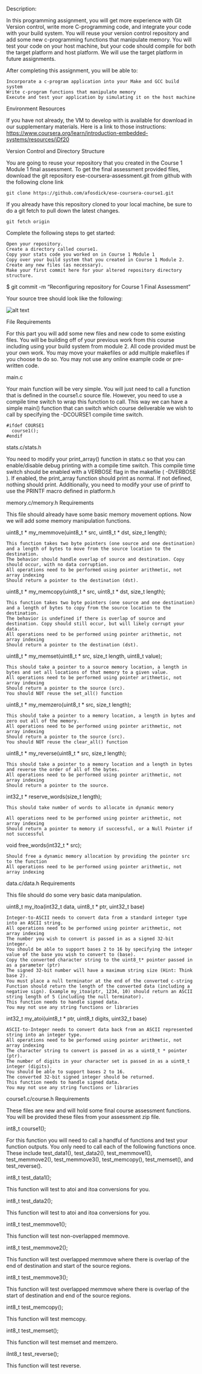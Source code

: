 Description:

In this programming assignment, you will get more experience with Git Version control, write more C-programming code, and integrate your code with your build system. You will reuse your version control repository and add some new c-programming functions that manipulate memory. You will test your code on your host machine, but your code should compile for both the target platform and host platform. We will use the target platform in future assignments.

After completing this assignment, you will be able to:

    Incorporate a c-program application into your Make and GCC build system
    Write c-program functions that manipulate memory
    Execute and test your application by simulating it on the host machine

Environment Resources

If you have not already, the VM to develop with is available for download in our supplementary materials. Here is a link to those instructions: https://www.coursera.org/learn/introduction-embedded-systems/resources/jDf20

Version Control and Directory Structure

You are going to reuse your repository that you created in the Course 1 Module 1 final assessment. To get the final assessment provided files, download the git repository ese-coursera-assessment.git from github with the following clone link

```
git clone https://github.com/afosdick/ese-coursera-course1.git
```

If you already have this repository cloned to your local machine, be sure to do a git fetch to pull down the latest changes.

```
git fetch origin
```

Complete the following steps to get started:

    Open your repository.
    Create a directory called course1.
    Copy your stats code you worked on in Course 1 Module 1
    Copy over your build system that you created in Course 1 Module 2.
    Create any new files (as necessary).
    Make your first commit here for your altered repository directory structure.

$ git commit -m “Reconfiguring repository for Course 1 Final Assessment”

Your source tree should look like the following:

![alt text]("sourcetree.jpg")

File Requirements

For this part you will add some new files and new code to some existing files. You will be building off of your previous work from this course including using your build system from module 2. All code provided must be your own work. You may move your makefiles or add multiple makefiles if you choose to do so. You may not use any online example code or pre-written code.

main.c

Your main function will be very simple. You will just need to call a function that is defined in the course1.c source file. However, you need to use a compile time switch to wrap this function to call. This way we can have a simple main() function that can switch which course deliverable we wish to call by specifying the -DCOURSE1 compile time switch.

```
#ifdef COURSE1
  course1();
#endif
```

stats.c/stats.h

You need to modify your print_array() function in stats.c so that you can enable/disable debug printing with a compile time switch. This compile time switch should be enabled with a VERBOSE flag in the makefile ( -DVERBOSE ). If enabled, the print_array function should print as normal. If not defined, nothing should print. Additionally, you need to modify your use of printf to use the PRINTF macro defined in platform.h

memory.c/memory.h Requirements

This file should already have some basic memory movement options. Now we will add some memory manipulation functions.

uint8_t * my_memmove(uint8_t * src, uint8_t * dst, size_t length);

    This function takes two byte pointers (one source and one destination) and a length of bytes to move from the source location to the destination.
    The behavior should handle overlap of source and destination. Copy should occur, with no data corruption.
    All operations need to be performed using pointer arithmetic, not array indexing
    Should return a pointer to the destination (dst).

uint8_t * my_memcopy(uint8_t * src, uint8_t * dst, size_t length);

    This function takes two byte pointers (one source and one destination) and a length of bytes to copy from the source location to the destination.
    The behavior is undefined if there is overlap of source and destination. Copy should still occur, but will likely corrupt your data.
    All operations need to be performed using pointer arithmetic, not array indexing
    Should return a pointer to the destination (dst).

uint8_t * my_memset(uint8_t * src, size_t length, uint8_t value);

    This should take a pointer to a source memory location, a length in bytes and set all locations of that memory to a given value.
    All operations need to be performed using pointer arithmetic, not array indexing
    Should return a pointer to the source (src).
    You should NOT reuse the set_all() function

uint8_t * my_memzero(uint8_t * src, size_t length);

    This should take a pointer to a memory location, a length in bytes and zero out all of the memory.
    All operations need to be performed using pointer arithmetic, not array indexing
    Should return a pointer to the source (src).
    You should NOT reuse the clear_all() function

uint8_t * my_reverse(uint8_t * src, size_t length);

    This should take a pointer to a memory location and a length in bytes and reverse the order of all of the bytes.
    All operations need to be performed using pointer arithmetic, not array indexing
    Should return a pointer to the source.

int32_t * reserve_words(size_t length);

    This should take number of words to allocate in dynamic memory

    All operations need to be performed using pointer arithmetic, not array indexing
    Should return a pointer to memory if successful, or a Null Pointer if not successful

void free_words(int32_t * src);

    Should free a dynamic memory allocation by providing the pointer src to the function
    All operations need to be performed using pointer arithmetic, not array indexing

data.c/data.h Requirements

This file should do some very basic data manipulation.

uint8_t my_itoa(int32_t data, uint8_t * ptr, uint32_t base)

    Integer-to-ASCII needs to convert data from a standard integer type into an ASCII string.
    All operations need to be performed using pointer arithmetic, not array indexing
    The number you wish to convert is passed in as a signed 32-bit integer.
    You should be able to support bases 2 to 16 by specifying the integer value of the base you wish to convert to (base).
    Copy the converted character string to the uint8_t* pointer passed in as a parameter (ptr)
    The signed 32-bit number will have a maximum string size (Hint: Think base 2).
    You must place a null terminator at the end of the converted c-string
    Function should return the length of the converted data (including a negative sign). Example my_itoa(ptr, 1234, 10) should return an ASCII string length of 5 (including the null terminator).
    This function needs to handle signed data.
    You may not use any string functions or libraries

int32_t my_atoi(uint8_t * ptr, uint8_t digits, uint32_t base)

    ASCII-to-Integer needs to convert data back from an ASCII represented string into an integer type.
    All operations need to be performed using pointer arithmetic, not array indexing
    The character string to convert is passed in as a uint8_t * pointer (ptr).
    The number of digits in your character set is passed in as a uint8_t integer (digits).
    You should be able to support bases 2 to 16.
    The converted 32-bit signed integer should be returned.
    This function needs to handle signed data.
    You may not use any string functions or libraries

course1.c/course.h Requirements

These files are new and will hold some final course assessment functions. You will be provided these files from your assessment zip file.

int8_t course1();

For this function you will need to call a handful of functions and test your function outputs. You only need to call each of the following functions once. These include test_data1(), test_data2(), test_memmove1(), test_memmove2(), test_memmove3(), test_memcopy(), test_memset(), and test_reverse().

int8_t test_data1();

This function will test to atoi and itoa conversions for you.

int8_t test_data2();

This function will test to atoi and itoa conversions for you.

int8_t test_memmove1();

This function will test non-overlapped memmove.

int8_t test_memmove2();

This function will test overlapped memmove where there is overlap of the end of destination and start of the source regions.

int8_t test_memmove3();

This function will test overlapped memmove where there is overlap of the start of destination and end of the source regions.

int8_t test_memcopy();

This function will test memcopy.

int8_t test_memset();

This function will test memset and memzero.

iInt8_t test_reverse();

This function will test reverse.


